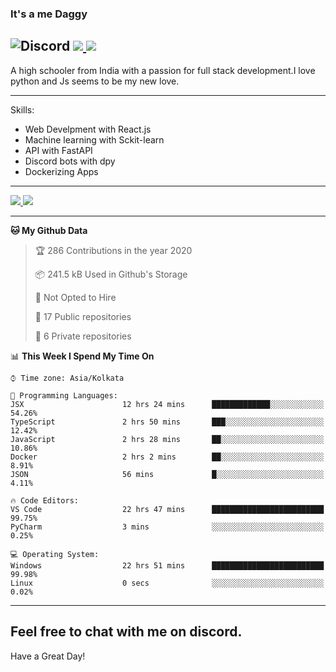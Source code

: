 
### It's a me Daggy

![Discord](https://img.shields.io/discord/491175207122370581?color=black&label=Discord&logo=discord) ![](https://img.shields.io/endpoint?url=https://dev.discordprofiles.me/api/badge/vscode/491174779278065689)<a href="https://github.com/Daggy1234">
  <img src="https://komarev.com/ghpvc/?username=Daggy1234&style=flat-square" />
</a>
 ----

A high schooler from India with a passion for full stack development.I love python and Js seems to be my new love. 

-----

Skills:

- Web Develpment with React.js
- Machine learning with Sckit-learn
- API with FastAPI
- Discord bots with dpy
- Dockerizing Apps

-----
<a href="https://github.com/Daggy1234">
  <img src="https://github-readme-stats.vercel.app/api?username=Daggy1234&show_icons=true&hide_border=true" />
</a><a href="https://github.com/Daggy1234">
  <img src="https://github-readme-stats.vercel.app/api/top-langs/?username=Daggy1234&layout=compact" />
</a>

---

<!--START_SECTION:waka-->
**🐱 My Github Data** 

> 🏆 286 Contributions in the year 2020
 > 
> 📦 241.5 kB Used in Github's Storage 
 > 
> 🚫 Not Opted to Hire
 > 
> 📜 17 Public repositories
 > 
> 🔑 6 Private repositories 

📊 **This Week I Spend My Time On** 

```text
⌚︎ Time zone: Asia/Kolkata

💬 Programming Languages: 
JSX                      12 hrs 24 mins      █████████████░░░░░░░░░░░░   54.26% 
TypeScript               2 hrs 50 mins       ███░░░░░░░░░░░░░░░░░░░░░░   12.42% 
JavaScript               2 hrs 28 mins       ██░░░░░░░░░░░░░░░░░░░░░░░   10.86% 
Docker                   2 hrs 2 mins        ██░░░░░░░░░░░░░░░░░░░░░░░   8.91% 
JSON                     56 mins             █░░░░░░░░░░░░░░░░░░░░░░░░   4.11%

🔥 Code Editors: 
VS Code                  22 hrs 47 mins      █████████████████████████   99.75% 
PyCharm                  3 mins              ░░░░░░░░░░░░░░░░░░░░░░░░░   0.25%

💻 Operating System: 
Windows                  22 hrs 51 mins      █████████████████████████   99.98% 
Linux                    0 secs              ░░░░░░░░░░░░░░░░░░░░░░░░░   0.02%

```


<!--END_SECTION:waka-->

---

Feel free to chat with me on discord.
-----
Have a Great Day!
